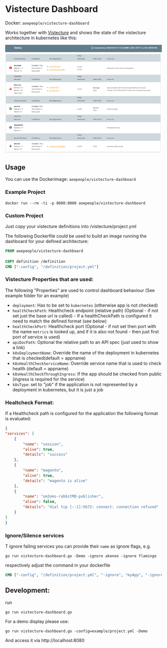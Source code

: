 # Vistecture Dashboard

Docker: `aoepeople/vistecture-dashboard`

Works together with [Vistecture](https://github.com/aoepeople/vistecture) and shows the state of the vistecture architecture in kubernetes like this:

![Vistecture_Dashboard](screenshot.png)


## Usage ##

You can use the Dockerimage: `aoepeople/vistecture-dashboard`

### Example Project

```shell
docker run --rm -ti -p 8080:8080 aoepeople/vistecture-dashboard
```

### Custom Project
Just copy your vistecture definitions into /vistecture/project.yml

The following Dockerfile could be used to build an image running the dashboard for your defined architecture:

```dockerfile
FROM aoepeople/vistecture-dashboard

COPY definition /definition
CMD ["-config", "/definition/project.yml"]
```

### Vistecture Properties that are used:
The following "Properties" are used to control dashboard behaviour
(See example folder for an example)
- `deployment`: Has to be set to `kubernetes` (otherwise app is not checked)
- `healthCheckPath`: Healthcheck endpoint (relative path) (Optional - if not set just the base url is called) - If a healthCheckPath is configured it need to match the defined format (see below)
- `healthCheckPort`: Healthcheck port (Optional - if not set then port with the name `metrics` is looked up, and if it is also not found - then just first port of service is used)
- `apiDocPath`: Optional the relative path to an API spec (just used to show a link)
- `k8sDeploymentName`: Override the name of the deployment in kubernetes that is checked(default = appname)
- `k8sHealthCheckServiceName`: Override service name that is used to check health (default = appname)
- `k8sHealthCheckThroughIngress`: If the app should be checked from public (ingress is required for the service)
- `k8sType`: set to "job" if the application is not represented by a deployment in kubernetes, but it is just a job

### Healtcheck Format:

If a Healthcheck path is configured for the application the following format is evaluated:

```json
{
"services": [
    {
        "name": "session",
        "alive": true,
        "details": "success"
    },
    {
        "name": "magento",
        "alive": true,
        "details": "magento is alive"
    },
    {
        "name": "om3oms-rabbitMQ-publisher",
        "alive": false,
        "details": "dial tcp [::1]:5672: connect: connection refused"
    }
]
}
```

### Ignore/Silence services

T ignore failing services you can provide their `name` as ignore flags, e.g.

```shell
go run vistecture-dashboard.go -Demo -ignore akeneo -ignore flamingo
```

respectively adjust the command in your dockerfile

```dockerfile
CMD ["-config", "/definition/project.yml", "-ignore", "myApp", "-ignore", "otherApp"]
```

## Development:

run

```shell
go run vistecture-dashboard.go
```

For a demo display please use:

```shell
go run vistecture-dashboard.go -config=example/project.yml -Demo
```

And access it via http://localhost:8080
